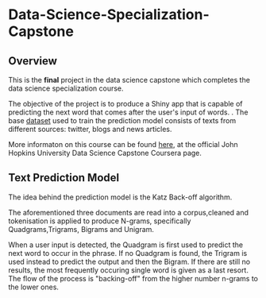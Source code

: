 # Data-Science-Specialization-Capstone

## Overview

This is the **final** project in the data science capstone which completes the data science specialization course.

The objective of the project is to produce a Shiny app that is capable of predicting the next word that comes after the user's input of words. . The base [dataset][links] used to train the prediction model consists of texts from different sources: twitter, blogs and news articles. 

More informaton on this course can be found [here][link], at the official John Hopkins University Data Science Capstone Coursera page. 


[link]:https://www.coursera.org/learn/data-science-project
[links]:https://d396qusza40orc.cloudfront.net/dsscapstone/dataset/Coursera-SwiftKey.zip


## Text Prediction Model 

The idea behind the prediction model is the Katz Back-off algorithm. 

The aforementioned three documents are read into a corpus,cleaned and tokenisation is applied to produce N-grams, specifically Quadgrams,Trigrams, Bigrams and Unigram. 

When a user input is detected, the Quadgram is first used to predict the next word to occur in the phrase.
If no Quadgram is found, the Trigram is used instead to predict the output and then the Bigram. If there are still no results, the most frequently occuring single word is given as a last resort. The flow of the process is "backing-off" from the higher number n-grams to the lower ones.


